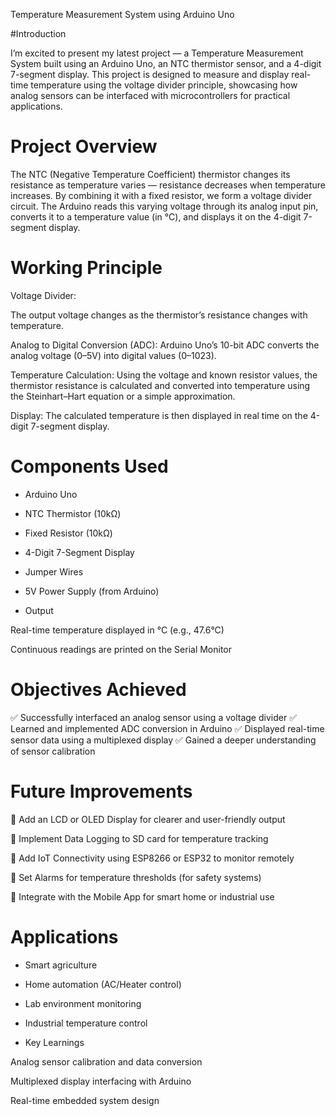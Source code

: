 Temperature Measurement System using Arduino Uno

#Introduction

I’m excited to present my latest project — a Temperature Measurement System built using an Arduino Uno, an NTC thermistor sensor, and a 4-digit 7-segment display.
This project is designed to measure and display real-time temperature using the voltage divider principle, showcasing how analog sensors can be interfaced with microcontrollers for practical applications.

# Project Overview

The NTC (Negative Temperature Coefficient) thermistor changes its resistance as temperature varies — resistance decreases when temperature increases.
By combining it with a fixed resistor, we form a voltage divider circuit. The Arduino reads this varying voltage through its analog input pin, converts it to a temperature value (in °C), and displays it on the 4-digit 7-segment display.

# Working Principle

Voltage Divider:


The output voltage changes as the thermistor’s resistance changes with temperature.

Analog to Digital Conversion (ADC):
Arduino Uno’s 10-bit ADC converts the analog voltage (0–5V) into digital values (0–1023).

Temperature Calculation:
Using the voltage and known resistor values, the thermistor resistance is calculated and converted into temperature using the Steinhart–Hart equation or a simple approximation.

Display:
The calculated temperature is then displayed in real time on the 4-digit 7-segment display.

# Components Used

- Arduino Uno

- NTC Thermistor (10kΩ)

- Fixed Resistor (10kΩ)

- 4-Digit 7-Segment Display

- Jumper Wires

- 5V Power Supply (from Arduino)

- Output

Real-time temperature displayed in °C (e.g., 47.6°C)

Continuous readings are printed on the Serial Monitor

# Objectives Achieved

✅ Successfully interfaced an analog sensor using a voltage divider
✅ Learned and implemented ADC conversion in Arduino
✅ Displayed real-time sensor data using a multiplexed display
✅ Gained a deeper understanding of sensor calibration

# Future Improvements

🔹 Add an LCD or OLED Display for clearer and user-friendly output

🔹 Implement Data Logging to SD card for temperature tracking

🔹 Add IoT Connectivity using ESP8266 or ESP32 to monitor remotely

🔹 Set Alarms for temperature thresholds (for safety systems)

🔹 Integrate with the Mobile App for smart home or industrial use

# Applications

- Smart agriculture

- Home automation (AC/Heater control)

- Lab environment monitoring

- Industrial temperature control

- Key Learnings


Analog sensor calibration and data conversion

Multiplexed display interfacing with Arduino

Real-time embedded system design
